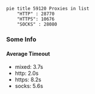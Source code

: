 
```mermaid
pie title 59120 Proxies in list
    "HTTP" : 28770
    "HTTPS": 10676
    "SOCKS" : 28080
```

### Some Info
#### Average Timeout

- mixed: 3.7s
- http: 2.0s
- https: 8.2s
- socks: 5.6s